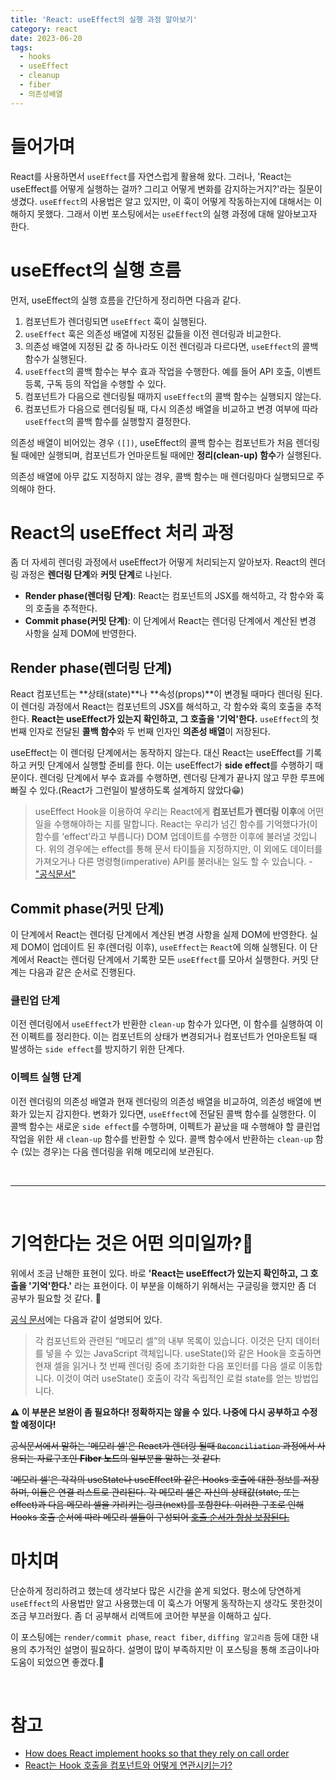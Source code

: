 ```yaml
---
title: 'React: useEffect의 실행 과정 알아보기'
category: react
date: 2023-06-20
tags:
  - hooks
  - useEffect
  - cleanup
  - fiber
  - 의존성배열
---
```


# 들어가며

React를 사용하면서 `useEffect`를 자연스럽게 활용해 왔다. 그러나, 'React는 useEffect를 어떻게 실행하는 걸까? 그리고 어떻게 변화를 감지하는거지?'라는 질문이 생겼다. `useEffect`의 사용법은 알고 있지만, 이 훅이 어떻게 작동하는지에 대해서는 이해하지 못했다. 그래서 이번 포스팅에서는 `useEffect`의 실행 과정에 대해 알아보고자 한다.

# useEffect의 실행 흐름

먼저, useEffect의 실행 흐름을 간단하게 정리하면 다음과 같다.

1. 컴포넌트가 렌더링되면 `useEffect` 훅이 실행된다.
2. `useEffect` 훅은 의존성 배열에 지정된 값들을 이전 렌더링과 비교한다.
3. 의존성 배열에 지정된 값 중 하나라도 이전 렌더링과 다르다면, `useEffect`의 콜백 함수가 실행된다.
4. `useEffect`의 콜백 함수는 부수 효과 작업을 수행한다. 예를 들어 API 호출, 이벤트 등록, 구독 등의 작업을 수행할 수 있다.
5. 컴포넌트가 다음으로 렌더링될 때까지 `useEffect`의 콜백 함수는 실행되지 않는다.
6. 컴포넌트가 다음으로 렌더링될 때, 다시 의존성 배열을 비교하고 변경 여부에 따라 `useEffect`의 콜백 함수를 실행할지 결정한다.

의존성 배열이 비어있는 경우 `([])`, useEffect의 콜백 함수는 컴포넌트가 처음 렌더링될 때에만 실행되며, 컴포넌트가 언마운트될 때에만 **정리(clean-up) 함수**가 실행된다.

의존성 배열에 아무 값도 지정하지 않는 경우, 콜백 함수는 매 렌더링마다 실행되므로 주의해야 한다.

# React의 useEffect 처리 과정

좀 더 자세히 렌더링 과정에서 useEffect가 어떻게 처리되는지 알아보자. React의 렌더링 과정은 **렌더링 단계**와 **커밋 단계**로 나뉜다.

- **Render phase(렌더링 단계)**: React는 컴포넌트의 JSX를 해석하고, 각 함수와 훅의 호출을 추적한다.
- **Commit phase(커밋 단계)**: 이 단계에서 React는 렌더링 단계에서 계산된 변경 사항을 실제 DOM에 반영한다.

## Render phase(렌더링 단계)

React 컴포넌트는 **상태(state)**나 **속성(props)**이 변경될 때마다 렌더링 된다. 이 렌더링 과정에서 React는 컴포넌트의 JSX를 해석하고, 각 함수와 훅의 호출을 추적한다. **React는 useEffect가 있는지 확인하고, 그 호출을 '기억'한다.** `useEffect`의 첫 번째 인자로 전달된 **콜백 함수**와 두 번째 인자인 **의존성 배열**이 저장된다.

useEffect는 이 렌더링 단계에서는 동작하지 않는다. 대신 React는 useEffect를 기록하고 커밋 단계에서 실행할 준비를 한다. 이는 useEffect가 **side effect**를 수행하기 때문이다. 렌더링 단계에서 부수 효과를 수행하면, 렌더링 단계가 끝나지 않고 무한 루프에 빠질 수 있다.(React가 그런일이 발생하도록 설계하지 않았다😁)

> useEffect Hook을 이용하여 우리는 React에게 **컴포넌트가 렌더링 이후**에 어떤 일을 수행해야하는 지를 말합니다. React는 우리가 넘긴 함수를 기억했다가(이 함수를 ‘effect’라고 부릅니다) DOM 업데이트를 수행한 이후에 불러낼 것입니다. 위의 경우에는 effect를 통해 문서 타이틀을 지정하지만, 이 외에도 데이터를 가져오거나 다른 명령형(imperative) API를 불러내는 일도 할 수 있습니다. - ["공식문서"](https://ko.legacy.reactjs.org/docs/hooks-effect.html#example-using-hooks)

## Commit phase(커밋 단계)

이 단계에서 React는 렌더링 단계에서 계산된 변경 사항을 실제 DOM에 반영한다. 실제 DOM이 업데이트 된 후(렌더링 이후), `useEffect`는 `React`에 의해 실행된다. 이 단계에서 React는 렌더링 단계에서 기록한 모든 `useEffect`를 모아서 실행한다. 커밋 단계는 다음과 같은 순서로 진행된다.

### 클린업 단계

이전 렌더링에서 `useEffect`가 반환한 `clean-up` 함수가 있다면, 이 함수를 실행하여 이전 이펙트를 정리한다. 이는 컴포넌트의 상태가 변경되거나 컴포넌트가 언마운트될 때 발생하는 `side effect`를 방지하기 위한 단계다.

### 이펙트 실행 단계

이전 렌더링의 의존성 배열과 현재 렌더링의 의존성 배열을 비교하여, 의존성 배열에 변화가 있는지 감지한다. 변화가 있다면, `useEffect`에 전달된 콜백 함수를 실행한다. 이 콜백 함수는 새로운 `side effect`를 수행하며, 이펙트가 끝났을 때 수행해야 할 클린업 작업을 위한 새 `clean-up` 함수를 반환할 수 있다. 콜백 함수에서 반환하는 `clean-up` 함수 (있는 경우)는 다음 렌더링을 위해 메모리에 보관된다.

<br/>

---

<br/>

# 기억한다는 것은 어떤 의미일까?🤔

위에서 조금 난해한 표현이 있다. 바로 **'React는 useEffect가 있는지 확인하고, 그 호출을 '기억'한다.'** 라는 표현이다. 이 부분을 이해하기 위해서는 구글링을 했지만 좀 더 공부가 필요할 것 같다. 🥲

[공식 문서](https://ko.legacy.reactjs.org/docs/hooks-faq.html#how-does-react-associate-hook-calls-with-components)에는 다음과 같이 설명되어 있다.

> 각 컴포넌트와 관련된 “메모리 셀”의 내부 목록이 있습니다. 이것은 단지 데이터를 넣을 수 있는 JavaScript 객체입니다. useState()와 같은 Hook을 호출하면 현재 셀을 읽거나 첫 번째 렌더링 중에 초기화한 다음 포인터를 다음 셀로 이동합니다. 이것이 여러 useState() 호출이 각각 독립적인 로컬 state를 얻는 방법입니다.

**⚠️ 이 부분은 보완이 좀 필요하다! 정확하지는 않을 수 있다. 나중에 다시 공부하고 수정할 예정이다!**

~~공식문서에서 말하는 '메모리 셀'은 React가 렌더링 될때 `Reconciliation` 과정에서 사용되는 자료구조인 **Fiber 노드**의 일부분을 말하는 것 같다.~~

~~'메모리 셀'은 각각의 useState나 useEffect와 같은 Hooks 호출에 대한 정보를 저장하며, 이들은 연결 리스트로 관리된다. 각 메모리 셀은 자신의 상태값(state, 또는 effect)과 다음 메모리 셀을 가리키는 링크(next)를 포함한다. 이러한 구조로 인해 Hooks 호출 순서에 따라 메모리 셀들이 구성되어 [호출 순서가 항상 보장된다.](https://legacy.reactjs.org/docs/hooks-rules.html#explanation)~~

# 마치며

단순하게 정리하려고 했는데 생각보다 많은 시간을 쏟게 되었다. 평소에 당연하게 `useEffect`의 사용법만 알고 사용했는데 이 훅스가 어떻게 동작하는지 생각도 못한것이 조금 부끄러웠다. 좀 더 공부해서 리액트에 코어한 부분을 이해하고 싶다.

이 포스팅에는 `render/commit phase`, `react fiber`, `diffing 알고리즘` 등에 대한 내용의 추가적인 설명이 필요하다. 설명이 많이 부족하지만 이 포스팅을 통해 조금이나마 도움이 되었으면 좋겠다.🥲

<br/>

# 참고

- [How does React implement hooks so that they rely on call order](https://stackoverflow.com/questions/54673188/how-does-react-implement-hooks-so-that-they-rely-on-call-order)
- [React는 Hook 호출을 컴포넌트와 어떻게 연관시키는가?](https://ko.legacy.reactjs.org/docs/hooks-faq.html#how-does-react-associate-hook-calls-with-components)
